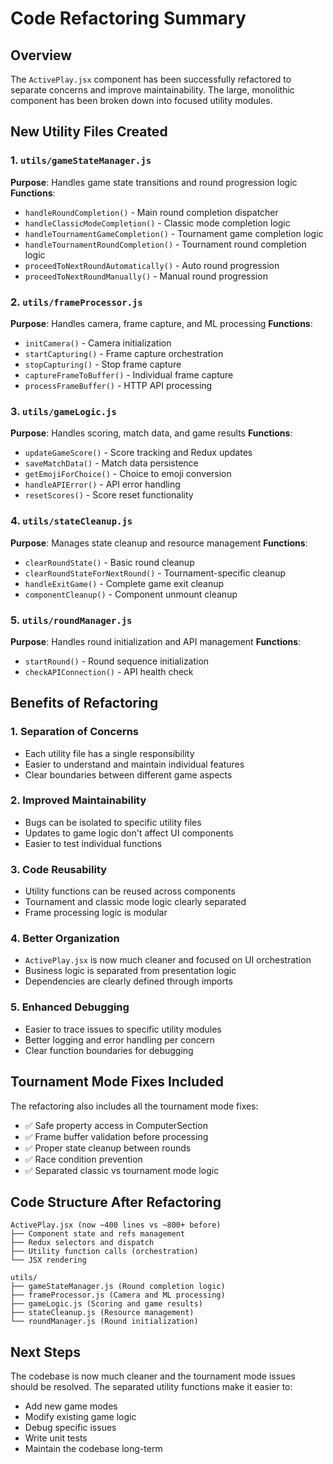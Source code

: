 # Code Refactoring Summary

## Overview
The `ActivePlay.jsx` component has been successfully refactored to separate concerns and improve maintainability. The large, monolithic component has been broken down into focused utility modules.

## New Utility Files Created

### 1. `utils/gameStateManager.js`
**Purpose**: Handles game state transitions and round progression logic
**Functions**:
- `handleRoundCompletion()` - Main round completion dispatcher
- `handleClassicModeCompletion()` - Classic mode completion logic
- `handleTournamentGameCompletion()` - Tournament game completion logic
- `handleTournamentRoundCompletion()` - Tournament round completion logic
- `proceedToNextRoundAutomatically()` - Auto round progression
- `proceedToNextRoundManually()` - Manual round progression

### 2. `utils/frameProcessor.js`
**Purpose**: Handles camera, frame capture, and ML processing
**Functions**:
- `initCamera()` - Camera initialization
- `startCapturing()` - Frame capture orchestration
- `stopCapturing()` - Stop frame capture
- `captureFrameToBuffer()` - Individual frame capture
- `processFrameBuffer()` - HTTP API processing

### 3. `utils/gameLogic.js`
**Purpose**: Handles scoring, match data, and game results
**Functions**:
- `updateGameScore()` - Score tracking and Redux updates
- `saveMatchData()` - Match data persistence
- `getEmojiForChoice()` - Choice to emoji conversion
- `handleAPIError()` - API error handling
- `resetScores()` - Score reset functionality

### 4. `utils/stateCleanup.js`
**Purpose**: Manages state cleanup and resource management
**Functions**:
- `clearRoundState()` - Basic round cleanup
- `clearRoundStateForNextRound()` - Tournament-specific cleanup
- `handleExitGame()` - Complete game exit cleanup
- `componentCleanup()` - Component unmount cleanup

### 5. `utils/roundManager.js`
**Purpose**: Handles round initialization and API management
**Functions**:
- `startRound()` - Round sequence initialization
- `checkAPIConnection()` - API health check

## Benefits of Refactoring

### 1. **Separation of Concerns**
- Each utility file has a single responsibility
- Easier to understand and maintain individual features
- Clear boundaries between different game aspects

### 2. **Improved Maintainability**
- Bugs can be isolated to specific utility files
- Updates to game logic don't affect UI components
- Easier to test individual functions

### 3. **Code Reusability**
- Utility functions can be reused across components
- Tournament and classic mode logic clearly separated
- Frame processing logic is modular

### 4. **Better Organization**
- `ActivePlay.jsx` is now much cleaner and focused on UI orchestration
- Business logic is separated from presentation logic
- Dependencies are clearly defined through imports

### 5. **Enhanced Debugging**
- Easier to trace issues to specific utility modules
- Better logging and error handling per concern
- Clear function boundaries for debugging

## Tournament Mode Fixes Included

The refactoring also includes all the tournament mode fixes:
- ✅ Safe property access in ComputerSection
- ✅ Frame buffer validation before processing
- ✅ Proper state cleanup between rounds
- ✅ Race condition prevention
- ✅ Separated classic vs tournament mode logic

## Code Structure After Refactoring

```
ActivePlay.jsx (now ~400 lines vs ~800+ before)
├── Component state and refs management
├── Redux selectors and dispatch
├── Utility function calls (orchestration)
└── JSX rendering

utils/
├── gameStateManager.js (Round completion logic)
├── frameProcessor.js (Camera and ML processing)
├── gameLogic.js (Scoring and game results)
├── stateCleanup.js (Resource management)
└── roundManager.js (Round initialization)
```

## Next Steps

The codebase is now much cleaner and the tournament mode issues should be resolved. The separated utility functions make it easier to:
- Add new game modes
- Modify existing game logic
- Debug specific issues
- Write unit tests
- Maintain the codebase long-term

